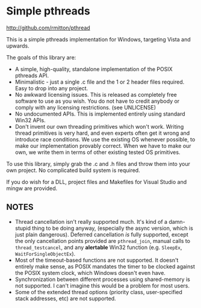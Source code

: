 Simple pthreads
===============

http://github.com/rmitton/pthread

This is a simple pthreads implementation for Windows, targeting Vista and upwards.

The goals of this library are:

- A simple, high-quality, standalone implementation of the POSIX pthreads API.
- Minimalistic - just a single .c file and the 1 or 2 header files required. Easy to drop
  into any project.
- No awkward licensing issues. This is released as completely free software to use as you wish. 
  You do not have to credit anybody or comply with any licensing restrictions. (see UNLICENSE)
- No undocumented APIs. This is implemented entirely using standard Win32 APIs.
- Don't invent our own threading primitives which won't work. Writing thread primitives is very hard,
  and even experts often get it wrong and introduce race conditions. We use the existing OS whenever possible,
  to make our implementation provably correct. When we have to make our own, we write them in terms of
  other existing tested OS primitives.

To use this library, simply grab the .c and .h files and throw them into your own project.
No complicated build system is required.

If you do wish for a DLL, project files and Makefiles for Visual Studio and mingw are provided.

## NOTES

- Thread cancellation isn't really supported much. It's kind of a damn-stupid thing to be doing anyway,
  (especially the async version, which is just plain dangerous). Deferred cancellation *is* fully
  supported, except the only cancellation points provided are `pthread_join`, manual calls to `thread_testcancel`, and 
  any **alertable** Win32 function (e.g. `SleepEx`, `WaitForSingleObjectEx`).
- Most of the timeout-based functions are not supported. It doesn't entirely make sense, as POSIX mandates
  the timer to be clocked against the POSIX system clock, which Windows doesn't even have.
- Synchronization between different processes using shared-memory is not supported. I can't imagine
  this would be a problem for most users.
- Some of the extended thread options (priority class, user-specified stack addresses, etc) are not supported.

